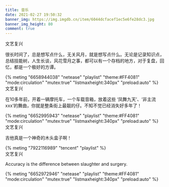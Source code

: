 ```yaml
---
title: 音乐
date: 2021-02-27 19:50:32
banner_img: https://img.imgdb.cn/item/6044dcfacef1ec5e6fe28dc3.jpg
banner_img_height: 80
comment: true
---
```

<div class='cnode'>
  <div class='content'>
    <div class='tag'>文艺复兴</div>
    <p>很长时间了，总是想写点什么，无关风月，就是想写点什么。无论是记录知识点，总结技能树，人生长谈，风花雪月之事，都可以有一个存档的地方，对于复盘，回忆，都是一个极好的方谭。</p>
  </div>
  {% meting "6658944038" "netease" "playlist" "theme:#FF4081" "mode:circulation" "mutex:true" "listmaxheight:340px" "preload:auto" %}
</div>

<div class='cnode'>
  <div class='content'>
    <div class='tag'>文艺复兴</div>
    <p>在10多年前，开着一辆摩托车，一个车载音箱，放着这些 ‘凤舞九天’、‘非主流xxx’的舞曲，你就是整条街上最靓的仔。不知不觉已经消失好多年了！</p>
  </div>
  {% meting "6652995943" "netease" "playlist" "theme:#FF4081" "mode:circulation" "mutex:true" "listmaxheight:340px" "preload:auto" %}
</div>
<div class='cnode'>
  <div class='content'>
    <div class='tag'>文艺复兴</div>
    <p>吉他真是一个神奇的木头盒子啊！</p>
  </div>
  {% meting "7922116989" "tencent" "playlist" %}
</div>
<div class='cnode'>
  <div class='content'>
    <div class='tag'>文艺复兴</div>
    <p>Accuracy is the difference between slaughter and surgery.</p>
  </div>
  {% meting "6652972946" "netease" "playlist" "theme:#FF4081" "mode:circulation" "mutex:true" "listmaxheight:340px" "preload:auto" %}
</div>

